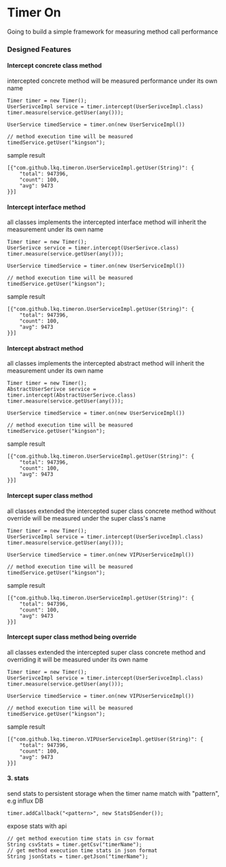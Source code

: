 # Timer On

Going to build a simple framework for measuring method call performance


### Designed Features

#### Intercept concrete class method

intercepted concrete method will be measured performance under its own name

    Timer timer = new Timer();
    UserSerivceImpl service = timer.intercept(UserSerivceImpl.class)
    timer.measure(service.getUser(any()));

    UserService timedService = timer.on(new UserServiceImpl())

    // method execution time will be measured
    timedService.getUser("kingson");

sample result

    [{"com.github.lkq.timeron.UserServiceImpl.getUser(String)": {
        "total": 947396,
        "count": 100,
        "avg": 9473
    }}]

#### Intercept interface method

all classes implements the intercepted interface method will inherit the measurement under its own name

    Timer timer = new Timer();
    UserSerivce service = timer.intercept(UserSerivce.class)
    timer.measure(service.getUser(any()));

    UserService timedService = timer.on(new UserServiceImpl())

    // method execution time will be measured
    timedService.getUser("kingson");

sample result

    [{"com.github.lkq.timeron.UserServiceImpl.getUser(String)": {
        "total": 947396,
        "count": 100,
        "avg": 9473
    }}]

#### Intercept abstract method

all classes implements the intercepted abstract method will inherit the measurement under its own name

    Timer timer = new Timer();
    AbstractUserSerivce service = timer.intercept(AbstractUserSerivce.class)
    timer.measure(service.getUser(any()));

    UserService timedService = timer.on(new UserServiceImpl())

    // method execution time will be measured
    timedService.getUser("kingson");

sample result

    [{"com.github.lkq.timeron.UserServiceImpl.getUser(String)": {
        "total": 947396,
        "count": 100,
        "avg": 9473
    }}]

#### Intercept super class method

all classes extended the intercepted super class concrete method without override will be measured under the super class's name

    Timer timer = new Timer();
    UserSerivceImpl service = timer.intercept(UserSerivceImpl.class)
    timer.measure(service.getUser(any()));

    UserService timedService = timer.on(new VIPUserServiceImpl())

    // method execution time will be measured
    timedService.getUser("kingson");

sample result

    [{"com.github.lkq.timeron.UserServiceImpl.getUser(String)": {
        "total": 947396,
        "count": 100,
        "avg": 9473
    }}]

#### Intercept super class method being override

all classes extended the intercepted super class concrete method and overriding it will be measured under its own name

    Timer timer = new Timer();
    UserSerivceImpl service = timer.intercept(UserSerivceImpl.class)
    timer.measure(service.getUser(any()));

    UserService timedService = timer.on(new VIPUserServiceImpl())

    // method execution time will be measured
    timedService.getUser("kingson");

sample result

    [{"com.github.lkq.timeron.VIPUserServiceImpl.getUser(String)": {
        "total": 947396,
        "count": 100,
        "avg": 9473
    }}]

#### 3. stats

send stats to persistent storage when the timer name match with "pattern", e.g influx DB

    timer.addCallback("<pattern>", new StatsDSender());

expose stats with api

    // get method execution time stats in csv format
    String csvStats = timer.getCsv("timerName");
    // get method execution time stats in json format
    String jsonStats = timer.getJson("timerName");